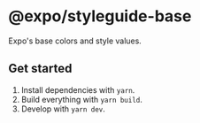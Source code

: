 # @expo/styleguide-base

Expo's base colors and style values.

## Get started

1. Install dependencies with `yarn`.
2. Build everything with `yarn build`.
3. Develop with `yarn dev`.